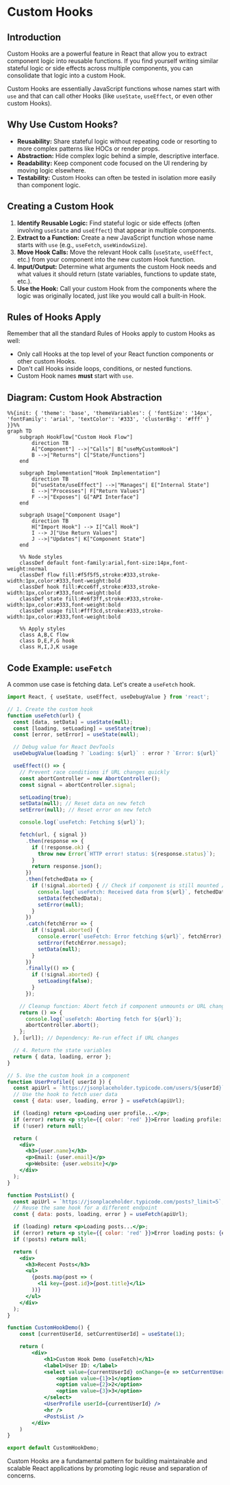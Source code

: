 # Custom Hooks

## Introduction

Custom Hooks are a powerful feature in React that allow you to extract component logic into reusable functions. If you find yourself writing similar stateful logic or side effects across multiple components, you can consolidate that logic into a custom Hook.

Custom Hooks are essentially JavaScript functions whose names start with `use` and that can call other Hooks (like `useState`, `useEffect`, or even other custom Hooks).

## Why Use Custom Hooks?

- **Reusability:** Share stateful logic without repeating code or resorting to more complex patterns like HOCs or render props.
- **Abstraction:** Hide complex logic behind a simple, descriptive interface.
- **Readability:** Keep component code focused on the UI rendering by moving logic elsewhere.
- **Testability:** Custom Hooks can often be tested in isolation more easily than component logic.

## Creating a Custom Hook

1.  **Identify Reusable Logic:** Find stateful logic or side effects (often involving `useState` and `useEffect`) that appear in multiple components.
2.  **Extract to a Function:** Create a new JavaScript function whose name starts with `use` (e.g., `useFetch`, `useWindowSize`).
3.  **Move Hook Calls:** Move the relevant Hook calls (`useState`, `useEffect`, etc.) from your component into the new custom Hook function.
4.  **Input/Output:** Determine what arguments the custom Hook needs and what values it should return (state variables, functions to update state, etc.).
5.  **Use the Hook:** Call your custom Hook from the components where the logic was originally located, just like you would call a built-in Hook.

## Rules of Hooks Apply

Remember that all the standard Rules of Hooks apply to custom Hooks as well:
- Only call Hooks at the top level of your React function components or other custom Hooks.
- Don't call Hooks inside loops, conditions, or nested functions.
- Custom Hook names **must** start with `use`.

## Diagram: Custom Hook Abstraction

```mermaid
%%{init: { 'theme': 'base', 'themeVariables': { 'fontSize': '14px', 'fontFamily': 'arial', 'textColor': '#333', 'clusterBkg': '#fff' } }}%%
graph TD
    subgraph HookFlow["Custom Hook Flow"]
        direction TB
        A["Component"] -->|"Calls"| B["useMyCustomHook"]
        B -->|"Returns"| C["State/Functions"]
    end

    subgraph Implementation["Hook Implementation"]
        direction TB
        D["useState/useEffect"] -->|"Manages"| E["Internal State"]
        E -->|"Processes"| F["Return Values"]
        F -->|"Exposes"| G["API Interface"]
    end

    subgraph Usage["Component Usage"]
        direction TB
        H["Import Hook"] --> I["Call Hook"]
        I --> J["Use Return Values"]
        J -->|"Updates"| K["Component State"]
    end

    %% Node styles
    classDef default font-family:arial,font-size:14px,font-weight:normal
    classDef flow fill:#f5f5f5,stroke:#333,stroke-width:1px,color:#333,font-weight:bold
    classDef hook fill:#cce6ff,stroke:#333,stroke-width:1px,color:#333,font-weight:bold
    classDef state fill:#e6f3ff,stroke:#333,stroke-width:1px,color:#333,font-weight:bold
    classDef usage fill:#fff3cd,stroke:#333,stroke-width:1px,color:#333,font-weight:bold

    %% Apply styles
    class A,B,C flow
    class D,E,F,G hook
    class H,I,J,K usage
```

## Code Example: `useFetch`

A common use case is fetching data. Let's create a `useFetch` hook.

```jsx
import React, { useState, useEffect, useDebugValue } from 'react';

// 1. Create the custom hook
function useFetch(url) {
  const [data, setData] = useState(null);
  const [loading, setLoading] = useState(true);
  const [error, setError] = useState(null);

  // Debug value for React DevTools
  useDebugValue(loading ? `Loading: ${url}` : error ? `Error: ${url}` : `Data: ${url}`);

  useEffect(() => {
    // Prevent race conditions if URL changes quickly
    const abortController = new AbortController();
    const signal = abortController.signal;

    setLoading(true);
    setData(null); // Reset data on new fetch
    setError(null); // Reset error on new fetch

    console.log(`useFetch: Fetching ${url}`);

    fetch(url, { signal })
      .then(response => {
        if (!response.ok) {
          throw new Error(`HTTP error! status: ${response.status}`);
        }
        return response.json();
      })
      .then(fetchedData => {
        if (!signal.aborted) { // Check if component is still mounted / request not aborted
          console.log(`useFetch: Received data from ${url}`, fetchedData);
          setData(fetchedData);
          setError(null);
        }
      })
      .catch(fetchError => {
        if (!signal.aborted) {
          console.error(`useFetch: Error fetching ${url}`, fetchError);
          setError(fetchError.message);
          setData(null);
        }
      })
      .finally(() => {
        if (!signal.aborted) {
          setLoading(false);
        }
      });

    // Cleanup function: Abort fetch if component unmounts or URL changes
    return () => {
      console.log(`useFetch: Aborting fetch for ${url}`);
      abortController.abort();
    };
  }, [url]); // Dependency: Re-run effect if URL changes

  // 4. Return the state variables
  return { data, loading, error };
}

// 5. Use the custom hook in a component
function UserProfile({ userId }) {
  const apiUrl = `https://jsonplaceholder.typicode.com/users/${userId}`;
  // Use the hook to fetch user data
  const { data: user, loading, error } = useFetch(apiUrl);

  if (loading) return <p>Loading user profile...</p>;
  if (error) return <p style={{ color: 'red' }}>Error loading profile: {error}</p>;
  if (!user) return null;

  return (
    <div>
      <h3>{user.name}</h3>
      <p>Email: {user.email}</p>
      <p>Website: {user.website}</p>
    </div>
  );
}

function PostsList() {
  const apiUrl = `https://jsonplaceholder.typicode.com/posts?_limit=5`;
  // Reuse the same hook for a different endpoint
  const { data: posts, loading, error } = useFetch(apiUrl);

  if (loading) return <p>Loading posts...</p>;
  if (error) return <p style={{ color: 'red' }}>Error loading posts: {error}</p>;
  if (!posts) return null;

  return (
    <div>
      <h3>Recent Posts</h3>
      <ul>
        {posts.map(post => (
          <li key={post.id}>{post.title}</li>
        ))}
      </ul>
    </div>
  );
}

function CustomHookDemo() {
    const [currentUserId, setCurrentUserId] = useState(1);

    return (
        <div>
            <h1>Custom Hook Demo (useFetch)</h1>
            <label>User ID: </label>
            <select value={currentUserId} onChange={e => setCurrentUserId(Number(e.target.value))}>
                <option value={1}>1</option>
                <option value={2}>2</option>
                <option value={3}>3</option>
            </select>
            <UserProfile userId={currentUserId} />
            <hr />
            <PostsList />
        </div>
    )
}

export default CustomHookDemo;
```

Custom Hooks are a fundamental pattern for building maintainable and scalable React applications by promoting logic reuse and separation of concerns. 
